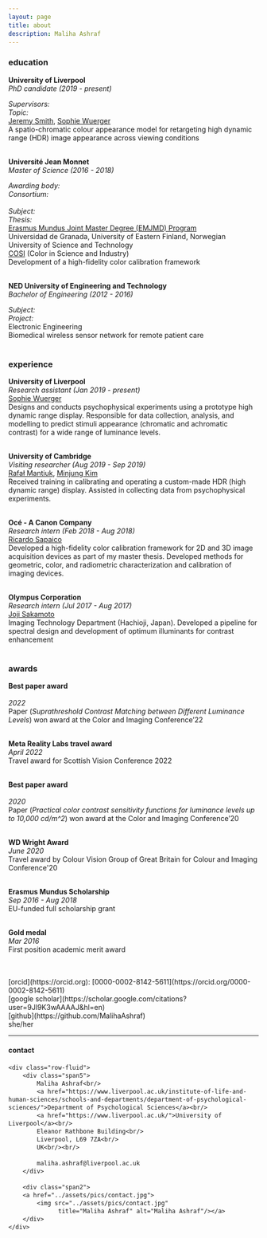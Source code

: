 ```yaml
---
layout: page
title: about
description: Maliha Ashraf
---
```


### education

**University of Liverpool**<br/>
*PhD candidate (2019 - present)*<br/>
<div class="row-fluid">
	<div class="span2">
		<i>Supervisors:<br/>
		Topic: </i>
	</div>
	<div class="span7">
		<a href="https://www.liverpool.ac.uk/electrical-engineering-and-electronics/staff/jeremy-smith/">Jeremy Smith</a>, <a href="https://pcwww.liv.ac.uk/~sophiew/">Sophie Wuerger</a><br/>
		A spatio-chromatic colour appearance model for
		retargeting high dynamic range (HDR) image
		appearance across viewing conditions
	</div>
</div>
<br/>

**Université Jean Monnet**<br/>
*Master of Science (2016 - 2018)*<br/>
<div class="row-fluid">
	<div class="span2">
		<i>Awarding body:<br/>
		Consortium:<br/><br/>
		Subject:<br/>
		Thesis:</i>
	</div>
	<div class="span7">
		<a href="https://ec.europa.eu/programmes/erasmus-plus/opportunities/individuals/students/erasmus-mundus-joint-master-degrees_en">Erasmus Mundus Joint Master Degree (EMJMD) Program</a><br/>
		Universidad de Granada, University of Eastern Finland, Norwegian University of Science and Technology<br/>
		<a href="https://cosi-master.eu/">COSI</a> (Color in Science and Industry)<br/>
		Development of a high-fidelity color calibration framework
	</div>
</div>
<br/>

**NED University of Engineering and Technology**<br/>
*Bachelor of Engineering (2012 - 2016)*<br/>
<div class="row-fluid">
	<div class="span2">
		<i>Subject:<br/>
		Project:</i>
	</div>
	<div class="span7">
		Electronic Engineering <br/>
		Biomedical wireless sensor network for remote patient care
	</div>
</div>
<br/>

<!-- Supervisors: [Prof. Jeremy Smith](https://www.liverpool.ac.uk/electrical-engineering-and-electronics/staff/jeremy-smith/), [Prof. Sophie Wuerger](https://pcwww.liv.ac.uk/~sophiew/)<br/>
Topic: A spatio-chromatic colour appearance model for
retargeting high dynamic range (HDR) image
appearance across viewing conditions

##### MS in Color Sciences (2016 - 2018)
[COSI](https://cosi-master.eu/scholarships/), Erasmus Mundus Joint Master Degree<br/>
##### BE in Electronic Engineering (2012 - 2016)
NED University of Engineering & Technology <br/>  -->

### experience

**University of Liverpool**<br/>
*Research assistant (Jan 2019 - present)*<br/>
[Sophie Wuerger](https://pcwww.liv.ac.uk/~sophiew/)<br/>
Designs and conducts psychophysical experiments using a prototype high dynamic range display. Responsible for data collection, analysis, and modelling to predict stimuli appearance (chromatic and achromatic contrast) for a wide range of luminance levels. <br/><br/>

**University of Cambridge**<br/>
*Visiting researcher (Aug 2019 - Sep 2019)*<br/>
[Rafał Mantiuk](https://www.cl.cam.ac.uk/~rkm38/), [Minjung Kim](https://www.minjung.ca/)<br/>
Received training in calibrating and operating a custom-made HDR (high dynamic range) display. Assisted in collecting data from psychophysical experiments. <br/><br/>

**Océ - A Canon Company**<br/>
*Research intern (Feb 2018 - Aug 2018)*<br/>
[Ricardo Sapaico](https://www.researchgate.net/profile/Ricardo_Sapaico)<br/>
Developed a high-fidelity color calibration framework for 2D and 3D image acquisition devices as part of my master thesis. Developed methods for geometric, color, and radiometric characterization and calibration of imaging devices. <br/><br/>

**Olympus Corporation**<br/>
*Research intern (Jul 2017 - Aug 2017)*<br/>
[Joji Sakamoto](https://www.linkedin.com/in/joji-sakamoto-73b9b368/?originalSubdomain=fi)<br/>
Imaging Technology Department (Hachioji, Japan).
Developed a pipeline for spectral design and development of optimum illuminants for contrast enhancement <br/><br/>

### awards

**Best paper award**<br/>	
*2022*<br/>
Paper (*Suprathreshold Contrast Matching between Different Luminance Levels*) won award at the Color and Imaging Conference’22<br/><br/>

**Meta Reality Labs travel award**<br/>	
*April 2022*<br/>
Travel award for Scottish Vision Conference 2022<br/><br/> 

**Best paper award**<br/>	
*2020*<br/>
Paper (*Practical color contrast sensitivity functions for luminance levels up to 10,000 cd/m^2*) won award at the Color and Imaging Conference’20<br/><br/>

**WD Wright Award**<br/>
*June 2020*<br/>
Travel award by Colour Vision Group of Great Britain for Colour and Imaging Conference'20<br/><br/>

**Erasmus Mundus Scholarship**<br/>
*Sep 2016 - Aug 2018*<br/>
EU-funded full scholarship grant<br/><br/>

**Gold medal**<br/>
*Mar 2016*<br/>
First position academic merit award<br/><br/>


<br/>
[orcid](https://orcid.org): [0000-0002-8142-5611](https://orcid.org/0000-0002-8142-5611)<br/>
[google scholar](https://scholar.google.com/citations?user=9Jl9K3wAAAAJ&hl=en)<br/>
<!-- [impactstory](https://impactstory.org/u/0000-0002-4914-6671)<br/> -->
[github](https://github.com/MalihaAshraf)<br/>
she/her

---

<div class="container">
<h4><a name="contact"></a>contact</h4>

    <div class="row-fluid">
        <div class="span5">
            Maliha Ashraf<br/>
            <a href="https://www.liverpool.ac.uk/institute-of-life-and-human-sciences/schools-and-departments/department-of-psychological-sciences/">Department of Psychological Sciences</a><br/>
            <a href="https://www.liverpool.ac.uk/">University of Liverpool</a><br/>
            Eleanor Rathbone Building<br/>
            Liverpool, L69 7ZA<br/>
            UK<br/><br/>

            maliha.ashraf@liverpool.ac.uk
        </div>

        <div class="span2">
        <a href="../assets/pics/contact.jpg">
            <img src="../assets/pics/contact.jpg"
                  title="Maliha Ashraf" alt="Maliha Ashraf"/></a>
        </div>
    </div>
</div>
